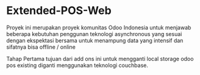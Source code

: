 # Extended-POS-Web

Proyek ini merupakan proyek komunitas Odoo Indonesia untuk menjawab beberapa kebutuhan penggunan teknologi asynchronous yang sesuai dengan ekspektasi bersama untuk menampung data yang intensif dan sifatnya bisa offline / online

Tahap Pertama tujuan dari add ons ini untuk mengganti local storage odoo pos existing diganti menggunakan teknologi couchbase. 
